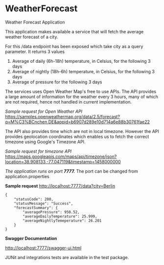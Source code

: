 # WeatherForecast
Weather Forecast Application

This application makes available a service that will fetch the average weather forecast of a city.

For this /data endpoint has been exposed which take city as a query parameter. It returns 3 values
1. Average of daily (6h-18h) temperature, in Celsius, for the following 3 days
2. Average of nightly (18h-6h) temperature, in Celsius, for the following 3 days
3. Average of pressure for the following 3 days

The services uses Open Weather Map's free to use APIs. The API provides a 
large amount of information for the weather every 3 hours, 
many of which are not required, hence not handled in current implementation. 

_Sample request for Open Weather API_
<https://samples.openweathermap.org/data/2.5/forecast?q=M%C3%BCnchen,DE&appid=b6907d289e10d714a6e88b30761fae22>

The API
also provides time which are not in local timezone. However the API provides geolocation
coordinates which enables us to fetch the correct timezone using Google's Timezone API.

_Sample request for timezone API_
<https://maps.googleapis.com/maps/api/timezone/json?location=38.908133,-77.047119&timestamp=1458000000>

_The application runs on port **7777.**_ The port can be changed from application.properties 

**Sample request**
<http://localhost:7777/data?city=Berlin>

```
{
    "statusCode": 200,
    "statusMessage": "Success",
    "forecastSummary": {
        "averagePressure": 950.52,
        "averageDailyTemperature": 25.999,
        "averageNightlyTemeperature": 26.201
    }
}
```

**Swagger Documentation**

<http://localhost:7777/swagger-ui.html>

JUNit and integrations tests are available in the test package.